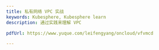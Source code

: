 ```yaml
---
title: 私有网络 VPC 实战
keywords: Kubesphere, Kubesphere learn
description: 通过实践来理解 VPC

pdfUrl: https://www.yuque.com/leifengyang/oncloud/vfvmcd

---
```


